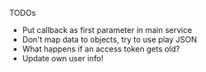 TODOs

- Put callback as first parameter in main service
- Don't map data to objects, try to use play JSON
- What happens if an access token gets old?
- Update own user info!